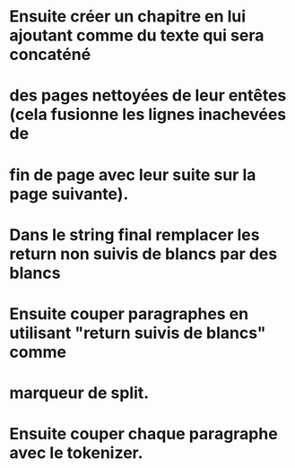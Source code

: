 # Ensuite créer un chapitre en lui ajoutant comme du texte qui sera concaténé
# des pages nettoyées de leur entêtes (cela fusionne les lignes inachevées de
# fin de page avec leur suite sur la page suivante).
# Dans le string final remplacer les return non suivis de blancs par des blancs
# Ensuite couper paragraphes en utilisant "return suivis de blancs" comme
# marqueur de split.
# Ensuite couper chaque paragraphe avec le tokenizer.
